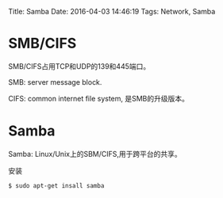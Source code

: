 Title: Samba
Date: 2016-04-03 14:46:19
Tags: Network, Samba



# SMB/CIFS

SMB/CIFS占用TCP和UDP的139和445端口。

SMB: server message block.

CIFS: common internet file system, 是SMB的升级版本。

# Samba

Samba: Linux/Unix上的SBM/CIFS,用于跨平台的共享。

安装

    $ sudo apt-get insall samba
